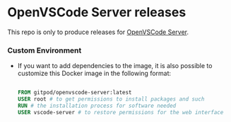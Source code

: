 # OpenVSCode Server releases

This repo is only to produce releases for [OpenVSCode Server](https://github.com/gitpod-io/openvscode-server).

### Custom Environment
- If you want to add dependencies to the image, it is also possible to customize this Docker image in the following format:
	```Dockerfile
	
	FROM gitpod/openvscode-server:latest
	USER root # to get permissions to install packages and such
	RUN # the installation process for software needed
	USER vscode-server # to restore permissions for the web interface
	
	```

